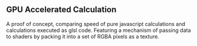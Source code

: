 ## GPU Accelerated Calculation

A proof of concept, comparing speed of pure javascript calculations and calculations executed as glsl code. Featuring a mechanism of passing data to shaders by packing it into a set of RGBA pixels as a texture.
